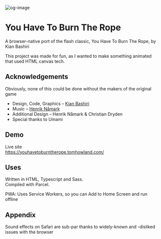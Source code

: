 ![og-image](https://user-images.githubusercontent.com/39370163/170791451-cff41c29-5d06-480c-9d51-3649aa9107be.png)

# You Have To Burn The Rope

A browser-native port of the flash classic, You Have To Burn The Rope, by Kian Bashiri

This project was made for fun, as I wanted to make something animated that used HTML canvas tech.

## Acknowledgements

Obviously, none of this could be done without the makers of the original game

- Design, Code, Graphics – [Kian Bashiri](mazapan.se)
- Music – [Henrik Nåmark](reachground.se)
- Additional Design – Henrik Nåmark & Christian Dryden
- Special thanks to Umami

## Demo

Live site  
https://youhavetoburntherope.tomhowland.com/

## Uses

Written in HTML, Typescript and Sass.  
Compiled with Parcel.

PWA: Uses Service Workers, so you can Add to Home Screen and run offline

## Appendix

Sound effects on Safari are sub-par thanks to widely-known and -disliked issues with the browser
